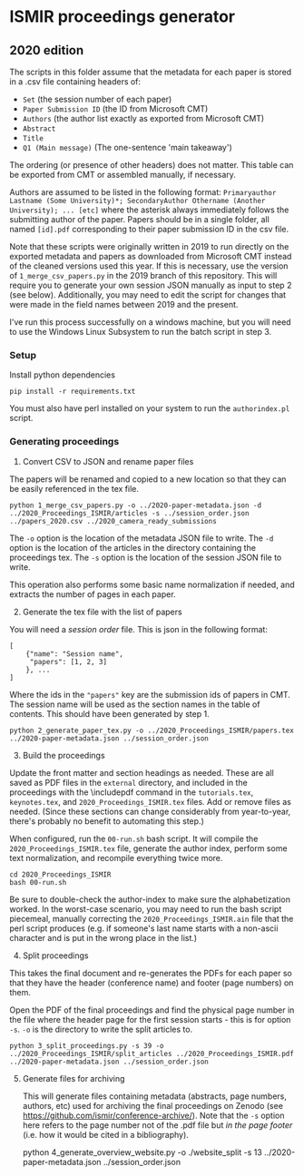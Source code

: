 # ISMIR proceedings generator

## 2020 edition

The scripts in this folder assume that the metadata for each paper is stored in a .csv file containing headers of:

- `Set` (the session number of each paper)
- `Paper Submission ID` (the ID from Microsoft CMT)
- `Authors` (the author list exactly as exported from Microsoft CMT)
- `Abstract`
- `Title`
- `Q1 (Main message)` (The one-sentence 'main takeaway')

The ordering (or presence of other headers) does not matter. This table can be exported from CMT or assembled manually, if necessary.

Authors are assumed to be listed in the following format:
`Primaryauthor Lastname (Some University)*; SecondaryAuthor Othername (Another University); ... [etc]` where the asterisk always immediately follows the submitting author of the paper. Papers should be in a single folder, all named `[id].pdf` corresponding to their paper submission ID in the csv file.

Note that these scripts were originally written in 2019 to run directly on the exported metadata and papers as downloaded from Microsoft CMT instead of the cleaned versions used this year.  If this is necessary, use the version of `1_merge_csv_papers.py` in the 2019 branch of this repository. This will require you to generate your own session JSON manually as input to step 2 (see below). Additionally, you may need to edit the script for changes that were made in the field names between 2019 and the present.

I've run this process successfully on a windows machine, but you will need to use the Windows Linux Subsystem to run the batch script in step 3.

### Setup

Install python dependencies

    pip install -r requirements.txt

You must also have perl installed on your system to run the `authorindex.pl` script.

### Generating proceedings

1. Convert CSV to JSON and rename paper files

The papers will be renamed and copied to a new location so that they can be easily referenced in the tex file.

    python 1_merge_csv_papers.py -o ../2020-paper-metadata.json -d ../2020_Proceedings_ISMIR/articles -s ../session_order.json ../papers_2020.csv ../2020_camera_ready_submissions

The `-o` option is the location of the metadata JSON file to write. The `-d` option is
the location of the articles in the directory containing the proceedings tex. The `-s` option is the location of the session JSON file to write.

This operation also performs some basic name normalization if needed, and
extracts the number of pages in each paper.

2. Generate the tex file with the list of papers

You will need a _session order_ file. This is json in the following format:

```
[
    {"name": "Session name",
     "papers": [1, 2, 3]
    }, ...
]
```
Where the ids in the `"papers"` key are the submission ids of papers in CMT. The session name will be used as the section names in the table of contents. This should have been generated by step 1.

    python 2_generate_paper_tex.py -o ../2020_Proceedings_ISMIR/papers.tex ../2020-paper-metadata.json ../session_order.json

3. Build the proceedings

Update the front matter and section headings as needed. These are all saved as
PDF files in the `external` directory, and included in the proceedings with the \includepdf command in the `tutorials.tex`, `keynotes.tex`, and `2020_Proceedings_ISMIR.tex` files. Add or remove files as needed. (Since these sections can change considerably from year-to-year, there's probably no benefit to automating this step.)

When configured, run the `00-run.sh` bash script. It will compile the `2020_Proceedings_ISMIR.tex` file, generate the author index, perform some text normalization, and recompile everything twice more.

    cd 2020_Proceedings_ISMIR
    bash 00-run.sh

Be sure to double-check the author-index to make sure the alphabetization worked. In the worst-case scenario, you may need to run the bash script piecemeal, manually correcting the `2020_Proceedings_ISMIR.ain` file that the perl script produces (e.g. if someone's last name starts with a non-ascii character and is put in the wrong place in the list.)

4. Split proceedings

This takes the final document and re-generates the PDFs for each paper so that
they have the header (conference name) and footer (page numbers) on them.

Open the PDF of the final proceedings and find the physical page number in the
file where the header page for the first session starts - this is for option `-s`.
`-o` is the directory to write the split articles to.

    python 3_split_proceedings.py -s 39 -o ../2020_Proceedings_ISMIR/split_articles ../2020_Proceedings_ISMIR.pdf ../2020-paper-metadata.json ../session_order.json

5. Generate files for archiving

    This will generate files containing metadata (abstracts, page numbers, authors, etc) used for archiving the final proceedings on Zenodo (see https://github.com/ismir/conference-archive/). Note that the `-s` option here refers to the page number not of the .pdf file but *in the page footer* (i.e. how it would be cited in a bibliography).

    python 4_generate_overview_website.py -o ./website_split -s 13 ../2020-paper-metadata.json ../session_order.json
